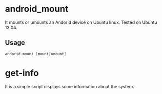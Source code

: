# android_mount

It mounts or umounts an Andorid device on Ubuntu linux.
Tested on Ubuntu 12.04.

## Usage

`andorid-mount [mount|umount]`

# get-info

It is a simple script displays some information about the system.
